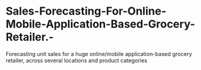 # Sales-Forecasting-For-Online-Mobile-Application-Based-Grocery-Retailer.-
Forecasting unit sales for a huge online/mobile application-based grocery retailer, across several locations and product categories
